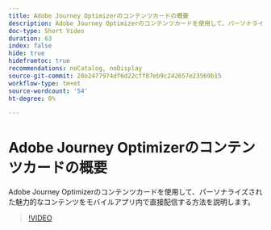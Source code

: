 ```yaml
---
title: Adobe Journey Optimizerのコンテンツカードの概要
description: Adobe Journey Optimizerのコンテンツカードを使用して、パーソナライズされた魅力的なコンテンツをモバイルアプリ内で直接配信する方法を説明します。
doc-type: Short Video
duration: 63
index: false
hide: true
hidefromtoc: true
recommendations: noCatalog, noDisplay
source-git-commit: 28e2477974df6d22cff87eb9c242657e23569b15
workflow-type: tm+mt
source-wordcount: '54'
ht-degree: 0%

---
```



# Adobe Journey Optimizerのコンテンツカードの概要

Adobe Journey Optimizerのコンテンツカードを使用して、パーソナライズされた魅力的なコンテンツをモバイルアプリ内で直接配信する方法を説明します。

<!-- 62_S603_3442534_62_introduction-to-content-cards-in-adobe-journey-optimizer -->
>[!VIDEO](https://video.tv.adobe.com/v/3460387/?learn=on&enablevpops=true&captions=jpn)
